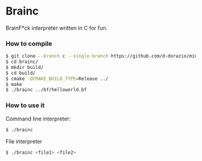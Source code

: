 # Brainc
BrainF\*ck interpreter written in C for fun.

### How to compile
```bash
$ git clone --branch c --single-branch https://github.com/d-dorazio/mindblown.git brainc
$ cd brainc/
$ mkdir build/
$ cd build/
$ cmake -DCMAKE_BUILD_TYPE=Release ../
$ make
$ ./brainc ../bf/helloworld.bf
```

### How to use it

Command line interpreter:
```bash
$ ./brainc
```

File interpreter
```bash
$ ./brainc <file1> <file2>
```

